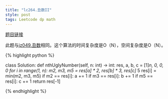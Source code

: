 ```yaml
---
title: "lc264.丑数II"
style: post
tags: Leetcode dp math
---
```


[题目链接](https://leetcode-cn.com/problems/ugly-number-ii/submissions/)

此题与[jz049.丑数](https://1e0ndavid.github.io/jz049/)相同。这个算法的时间复杂度是O（N），空间复杂度是O（N）。

{% highlight python %}

class Solution:
    def nthUglyNumber(self, n: int) -> int:
        res, a, b, c = [1]*n, 0, 0, 0
        for i in range(1, n):
            m2, m3, m5 = res[a] * 2, res[b] * 3, res[c]* 5
            res[i] = min(m2, m3, m5)
            if m2 == res[i]: a += 1
            if m3 == res[i]: b += 1
            if m5 == res[i]: c += 1
        return res[-1]

{% endhighlight %}

